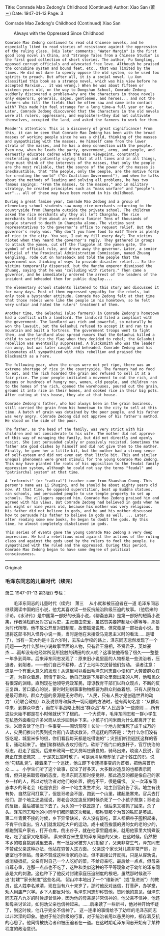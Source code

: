 Title: Comrade Mao Zedong's Childhood (Continued)
Author: Xiao San (萧三)
Date: 1947-01-13
Page: 3

Comrade Mao Zedong's Childhood (Continued)
    Xiao San

　　Always with the Oppressed Since Childhood

    Comrade Mao Zedong continued to read old Chinese novels, and he especially liked to read stories of resistance against the oppression of the ruling class. (His later comments: "Water Margin" is the first good long novel in China, and "Strange Tales from a Chinese Studio" is the first good collection of short stories. The author, Pu Songling, opposed corrupt officials and advocated free love. Although he praised the concubine system and bound feet, etc., that was limited by the times. He did not dare to openly oppose the old system, so he used fox spirits to preach. But after all, it is a social novel. Lu Xun classified this book as a strange novel, which was his view before he accepted Marxism... it was wrong.) When he was about fifteen or sixteen years old, on the way to Dongshan School, Comrade Zedong suddenly discovered a problem—why are the characters in those novels only emperors, generals, sages, gentlemen, and heroes... and not the farmers who till the fields that he often saw and came into contact with? This made him feel strange for a long time—a full year or two. Later, Comrade Zedong discovered that the characters in the old novels were all rulers, oppressors, and exploiters—they did not cultivate themselves, occupied the land, and asked the farmers to work for them.

    Reader's attention: This is a discovery of great significance! From this, it can be seen that Comrade Mao Zedong has been with the broad masses of working people since he was a child, thinking of the masses and sympathizing with the masses. He himself came from the lower strata of the masses, and he has a deep connection with the people. Even now, when he leads the party, government, army, and people, and earnestly educates cadres with the mass viewpoint, constantly reiterating and patiently saying that at all times and in all things, they must think of the interests of the masses, that only the people are the most reliable, that the source of the power of the masses is inexhaustible, that "the people, only the people, are the motive force for creating the world" ("On Coalition Government"), and when he talks about the methods of leading and solving all problems, he has two famous sayings: "From the masses, to the masses," and in military strategy, he created principles such as "mass warfare" and "people's war"... all of these may have been rooted in his childhood.

    During a great famine year, Comrade Mao Zedong and a group of elementary school students saw many rice merchants returning to the countryside from Changsha outside the private school. The children asked the rice merchants why they all left Changsha. The rice merchants told them about an event—a famine! Tens of thousands of people starved to death in Changsha alone. The victims sent representatives to the governor's office to request relief. But the governor's reply was: "Why don't you have food to eat? There is plenty of rice in the city. You see, I eat my fill every day"; The victims rioted when they heard the governor's reply. They gathered in groups to attack the yamen, cut off the flagpole at the yamen gate, the symbol of official rule, and drove away the governor. Later, a senior official of the Provincial Administration Commission, named Zhuang Gengliang, rode out on horseback and told the people that the government was thinking of ways to provide disaster relief... So the victims temporarily dispersed, but the Manchu emperor dismissed the Zhuang, saying that he was "colluding with rioters." Then came a governor, and he immediately ordered the arrest of the leaders of the incident and beheaded them for public display....

    The elementary school students listened to this story and discussed it for many days. Most of them expressed sympathy for the rebels, but only took a bystander attitude. Comrade Mao Zedong felt at that time that those rebels were like the people in his hometown, so he felt very unfair and hated the rulers' treatment of them.

    Another time, the Gelaohui (also farmers) in Comrade Zedong's hometown had a conflict with a landlord. The landlord filed a complaint with the government. The landlord was rich and powerful, so naturally he won the lawsuit, but the Gelaohui refused to accept it and ran to a mountain and built a fortress. The government troops went to fight them, and the landlord also spread rumors that the Gelaohui killed a child to sacrifice the flag when they decided to rebel; the Gelaohui rebellion was eventually suppressed. A blacksmith who was the leader ran away, but was later caught and beheaded. Comrade Zedong and his classmates all sympathized with this rebellion and praised the blacksmith as a hero.

    The following year, when the crops were not yet ripe, there was an extreme shortage of rice in the countryside. The farmers had no food to eat, and the rich hoarded the grain and refused to sell it at a fair price. The poor people initiated a movement to eat the rich, and dozens or hundreds of hungry men, women, old people, and children ran to the homes of the rich, opened the warehouses, poured out the grain, ground it into rice in their homes, and cooked rice in their big pots. After eating at this house, they ate at that house.

    Comrade Zedong's father, who had always been in the grain business, still carried the grain from his hometown to the city to sell at this time. A batch of grain was detained by the poor people, and his father was very angry. Comrade Zedong did not approve of his father's method. He stood on the side of the poor.

    The father, as the head of the family, was very strict with his children and not considerate to his wife. The mother did not approve of this way of managing the family, but did not directly and openly resist. She just persuaded calmly or passively resisted. Sometimes the father ate good dishes by himself and did not give them to the mother. Finally, he gave her a little bit, but the mother had a strong sense of self-esteem and did not even eat that little bit. This and similar unequal phenomena were great stimuli for the young Comrade Mao Zedong. This may have planted the roots of his opposition to the feudal family oppression system, although he could not say the terms "feudal" and "patriarchal system" at that time.

    A "reformist" (or "radical") teacher came from Shaoshan Chong. This person's name was Li Shuqing, and he should be about eighty years old now. At that time, he opposed superstition, beat up Buddha statues, ran schools, and persuaded people to use temple property to set up schools. The villagers opposed him. Comrade Mao Zedong praised him and agreed with his views. But Comrade Zedong had believed in gods when he was eight or nine years old, because his mother was very religious. His father did not believe in gods, and he and his mother discussed how to persuade his father to believe in gods as well. ... Later, after reading some new books, he began to doubt the gods. By this time, he almost completely disbelieved in gods.

    This series of events gave the young Comrade Mao Zedong a very deep impression. He had a rebellious mind against the actions of the ruling class and against the gods used by the rulers to fool the people. He sympathized with the ruled and the oppressed. During this period, Comrade Mao Zedong began to have some degree of political consciousness.



<hr /> 

Original: 


### 毛泽东同志的儿童时代（续完）
萧三
1947-01-13
第3版()
专栏：

　　毛泽东同志的儿童时代（续完）
    萧三
  　从小就和被压迫者在一道
    毛泽东同志继续阅读中国的旧小说，他尤其喜欢读一些反抗统治阶级压迫的故事。（他后来的评论，《水浒传》是中国第一部好的长篇小说，《聊斋志异》是第一部好的短篇小说集，作者蒲松龄反对贪官污吏，主张自由恋爱，虽然赞美妾婢制及小脚等等，那是为时代所限，他不敢公开反对旧制度，故借狐鬼说教，但究竟是一部社会小说。鲁迅将这部书列入怪异小说一类，当时是他在未接受马克思主义时的看法……是错了），当有一天大约是十五六岁时，去东山学校的路上，泽东同志忽然发现了一个问题——为什么那些小说故事里面的人物，只有君王将相，圣贤君子，英雄豪杰……而却没有他经常所见所接触的耕田的农人呢？这事使他奇怪了很久——整整一年多到两年。后来泽东同志发现了：原来旧小说里面的人物都是一些流治者，压迫者，剥削者，——他们自己不耕种，占了土地叫农民替他们劳动。
    读者注意：这是一个有重大意义的发现！从这里可以看出毛泽东同志自小便和广大劳苦群众在一道，为群众着想，同情于群众。他自己就是下层群众里面出来的人呵，他和民众有很深的渊缘。直到现在他领导党政军民，谆谆教育干部们以群众观点，不断的反三复四，苦口婆心的说，要时时刻刻事事物物都要为群众利益着想，只有人民群众是最可靠的，群众力量的泉源是无穷尽的，“人民，只有人民才是创造世界的动力”（论联合政府）以及说领导和解决一切问题的方法时，他有两句名言：“从群众中来、到群众中去”，而在军事战略上制出“群众战”与“人民战争”一些原则……所有这些未始不都是在小时候就伏下了根的。
    一个大荒年，毛泽东同志和一群小学生在私塾外面看见许多米商从长沙回到乡下来，小孩子们问米商为什么都离开了长沙。米商告诉了他们一件事变——闹饥荒呀！长沙一个地方就饿死了成千成万的人，灾民们推出代表到抚台衙门去请求救济。但巡抚的回答是：“为什么你们没有饭吃呢，城里米多的很，你们看我每天都是吃得饱的”；灾民们听到巡抚这样的答复，骚动起来了。他们聚群结队去攻打衙门，砍断了衙门口的旗杆子，官厅统治的标志，赶走了巡抚。后来布政司一位大员叫庄赓良的，骑马出来，晓谕人民说，官府正在想法救灾……于是灾民暂时散了，可是满清皇帝却革了那个姓庄的职，说他“勾结乱党”。接着来了一个巡抚，他立即下令逮捕事变的为首者，把他枭首示众……。
    小学生们听了这个故事，议论了好多天，大多数对造反的也都表示同情，但只是采取旁观的态度，毛泽东同志那时便觉得，那此造反的都是像自己的家乡一样的人，所以对统治者对他们的处置，很抱不平，很是痛恨。
    又一次泽东同志本乡的哥老会（也是农民）和一个地主发生冲突，地主到官府告了状。地主有钱有势，自然官司打赢了，但是哥老会不服，跑到一个山里，建起堡寨来。官兵去打他们，那个地主还造谣说，哥老会决定造反的时候杀死了一个小孩子祭旗；哥老会的反叛，最后被镇压下去了。为头的一个铁匠跑了，但后来又被抓了回来，杀了头。泽东同志和他的小同学们都同情这次叛乱，都称赞那个为首的铁匠是英雄。
    第二年青黄不接的时候，乡下异常缺米，农人没有饭吃，富人都把谷子囤积起来，不肯平价粜出。穷人们就发起吃大户的运动，成十成百挨饿的男的女的老的少的，都跑到富户家去，打开仓库，倒出谷子，就在他家里磨成米，就用他家里大锅煮饭吃，吃了这家又吃那家。
    素来做谷米生意的泽东同志的父亲，在这时候，仍然把本乡的粮食挑到城里去卖，有一批谷米被穷人们扣留了，父亲非常生气，泽东同志不赞成父亲这种办法，他站在穷苦人这方面。
    父亲这个家长对儿辈非常严厉，对妻室也不体贴。母亲不赞成这种治家的办法，但不直接公开反抗，只是从容劝说，或消极抵抗，父亲有时自己一个人吃好的菜，不给母亲吃，最后给一点点，但母亲自尊心重，连那一点点也不吃了，这种和类似这种的不平等现象对于幼年的泽东同志是大的刺激。这也种下了他反对封建家庭压迫制度的根吧，虽然那时候说不出“封建”“家长制度”这些名词。
    韶山冲本地出了一个“维新派”（或“急进派”）的教员，这人姓李名漱清，现在当有八十来岁了，那时他反对迷信，打菩萨，办学堂，劝人用庙产兴学。乡下人都反对他。毛泽东同志却称赞他，赞同他的意见，但泽东同志在八九岁的时候却曾信神，因为他的母亲是非常信神的，他父亲不信神，他还和母亲讨论过，如何劝父亲也信神起来。……后来读了一些新书，他对神开始怀疑了，到这时候，他几乎完全不信神了。
    这一连串的事情给予了幼年的毛泽东同志以非常深的印象。他对于统治阶级的行事，对于统治者用以愚民的神，都存着反抗的心思了。他同情被统治者和被压迫者在一道。在这时期毛泽东同志开始有了某种程度的政治意识。
